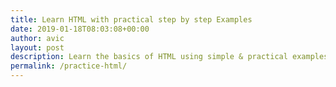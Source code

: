 ```yaml
---
title: Learn HTML with practical step by step Examples
date: 2019-01-18T08:03:08+00:00
author: avic
layout: post
description: Learn the basics of HTML using simple & practical examples. See how HTML works step by step from basic to advanced stage.
permalink: /practice-html/
---
```

